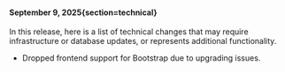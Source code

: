 #### September 9, 2025{section=technical}

In this release, here is a list of technical changes that may require infrastructure or database updates, or represents additional functionality.

* Dropped frontend support for Bootstrap due to upgrading issues.
